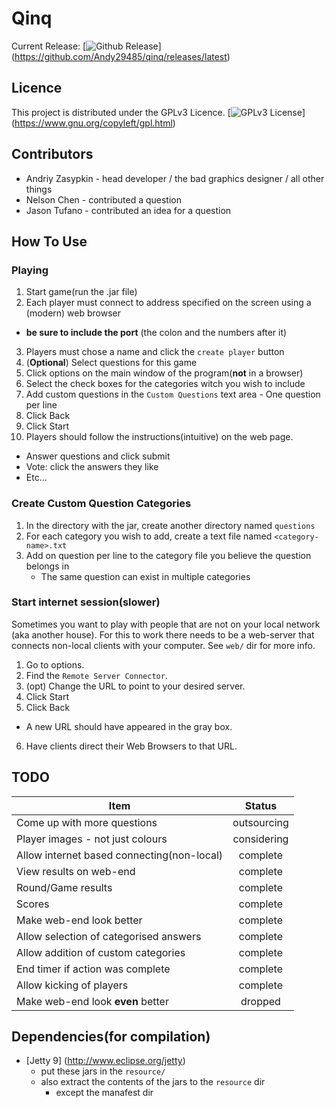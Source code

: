# Qinq
Current Release:
[![Github Release](http://img.shields.io/github/release/Andy29485/qinq.svg)]
(https://github.com/Andy29485/qinq/releases/latest)

## Licence
This project is distributed under the GPLv3 Licence.
[![GPLv3 License](http://img.shields.io/badge/license-GPLv3-blue.svg)]
(https://www.gnu.org/copyleft/gpl.html)

## Contributors
- Andriy Zasypkin - head developer / the bad graphics designer / all other
  things
- Nelson Chen - contributed a question
- Jason Tufano - contributed an idea for a question

## How To Use

### Playing
1. Start game(run the .jar file)
2. Each player must connect to address specified on the screen using a
   (modern) web browser
  - **be sure to include the port** (the colon and the numbers after it)
3. Players must chose a name and click the `create player` button
5. (**Optional**) Select questions for this game
  1. Click options on the main window of the program(**not** in a browser)
  2. Select the check boxes for the categories witch you wish to include
  3. Add custom questions in the `Custom Questions` text area 
    - One question per line
  4. Click Back
6. Click Start
7. Players should follow the instructions(intuitive) on the web page.
  - Answer questions and click submit
  - Vote: click the answers they like
  - Etc...

### Create Custom Question Categories
1. In the directory with the jar, create another directory named `questions`
2. For each category you wish to add, create a text file
   named `<category-name>.txt`
3. Add on question per line to the category file you believe the question
   belongs in
   - The same question can exist in multiple categories

### Start internet session(slower)
Sometimes you want to play with people that are not on your local network
(aka another house). For this to work there needs to be a web-server that
connects non-local clients with your computer. See `web/` dir for more info.
1. Go to options.
2. Find the `Remote Server Connector`.
3. (opt) Change the URL to point to your desired server.
4. Click Start
5. Click Back
  - A new URL should have appeared in the gray box.
6. Have clients direct their Web Browsers to that URL.

## TODO
| Item | Status |
| ---- | :----: |
| Come up with more questions | outsourcing |
| Player images - not just colours | considering |
| Allow internet based connecting(non-local) | complete |
| View results on web-end | complete |
| Round/Game results | complete |
| Scores | complete |
| Make web-end look better | complete |
| Allow selection of categorised answers | complete |
| Allow addition of custom categories | complete |
| End timer if action was complete | complete |
| Allow kicking of players | complete |
| Make web-end look **even** better | dropped |

## Dependencies(for compilation)
- [Jetty 9] (http://www.eclipse.org/jetty)
  - put these jars in the `resource/`
  - also extract the contents of the jars to the `resource` dir
    - except the manafest dir
